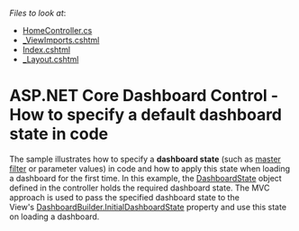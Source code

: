 <!-- default file list -->
*Files to look at*:

* [HomeController.cs](./CS/AspNetCoreDashboardState/Controllers/HomeController.cs)
* [_ViewImports.cshtml](./CS/AspNetCoreDashboardState/Views/_ViewImports.cshtml)
* [Index.cshtml](./CS/AspNetCoreDashboardState/Views/Home/Index.cshtml)
* [_Layout.cshtml](./CS/AspNetCoreDashboardState/Views/Shared/_Layout.cshtml)
<!-- default file list end -->
# ASP.NET Core Dashboard Control - How to specify a default dashboard state in code


<p>The sample illustrates how to specify a <strong>dashboard state</strong> (such as <a href="">master filter</a> or parameter values) in code and how to apply this state when loading a dashboard for the first time. In this example, the <a href="https://docs.devexpress.com/Dashboard/DevExpress.DashboardCommon.DashboardState">DashboardState</a> object defined in the controller holds the required dashboard state. The MVC approach is used to pass the specified dashboard state to the View's <a href="https://docs.devexpress.com/Dashboard/DevExpress.DashboardAspNetCore.DashboardBuilder.InitialDashboardState(System.String)">DashboardBuilder.InitialDashboardState</a> property and use this state on loading a dashboard.</p>

<br/>


